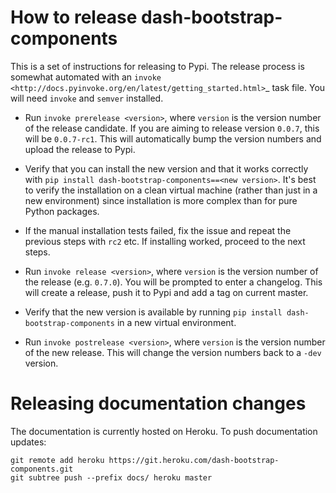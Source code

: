 
# How to release dash-bootstrap-components

This is a set of instructions for releasing to Pypi. The release process is somewhat automated with an `invoke <http://docs.pyinvoke.org/en/latest/getting_started.html>`_ task file. You will need `invoke` and `semver` installed.

 - Run ``invoke prerelease <version>``, where ``version`` is the version number of the release candidate. If you are aiming to release version ``0.0.7``, this will be ``0.0.7-rc1``. This will automatically bump the version numbers and upload the release to Pypi.

 - Verify that you can install the new version and that it works correctly with ``pip install dash-bootstrap-components==<new version>``. It's best to verify the installation on a clean virtual machine (rather than just in a new environment) since installation is more complex than for pure Python packages.

 - If the manual installation tests failed, fix the issue and repeat the previous steps with ``rc2`` etc. If installing worked, proceed to the next steps.

 - Run ``invoke release <version>``, where ``version`` is the version number of the release (e.g. ``0.7.0``). You will be prompted to enter a changelog. This will create a release, push it to Pypi and add a tag on current master.

 - Verify that the new version is available by running ``pip install dash-bootstrap-components`` in a new virtual environment.

 - Run ``invoke postrelease <version>``, where ``version`` is the version number of the new release. This will change the version numbers back to a `-dev` version.

# Releasing documentation changes

The documentation is currently hosted on Heroku. To push documentation updates:

```
git remote add heroku https://git.heroku.com/dash-bootstrap-components.git
git subtree push --prefix docs/ heroku master
```
